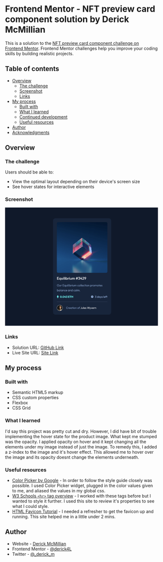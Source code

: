 # Frontend Mentor - NFT preview card component solution by Derick McMillian

This is a solution to the [NFT preview card component challenge on Frontend Mentor](https://www.frontendmentor.io/challenges/nft-preview-card-component-SbdUL_w0U). Frontend Mentor challenges help you improve your coding skills by building realistic projects.

## Table of contents

- [Overview](#overview)
  - [The challenge](#the-challenge)
  - [Screenshot](#screenshot)
  - [Links](#links)
- [My process](#my-process)
  - [Built with](#built-with)
  - [What I learned](#what-i-learned)
  - [Continued development](#continued-development)
  - [Useful resources](#useful-resources)
- [Author](#author)
- [Acknowledgments](#acknowledgments)

## Overview

### The challenge

Users should be able to:

- View the optimal layout depending on their device's screen size
- See hover states for interactive elements

### Screenshot

![](assets/dm-solution.png)

### Links

- Solution URL: [GitHub Link](https://github.com/derick4L/nft-card-challenge)
- Live Site URL: [Site Link](https://nft-card-challenge-derick.netlify.app/)

## My process

### Built with

- Semantic HTML5 markup
- CSS custom properties
- Flexbox
- CSS Grid

### What I learned

I'd say this project was pretty cut and dry. However, I did have bit of trouble implementing the hover state for the product image. What kept me stumped was the opacity. I applied opacity on hover and it kept changing all the elements under my image instead of just the image. To remedy this, I added a z-index to the image and it's hover effect. This allowed me to hover over the image and its opacity doesnt change the elements underneath.

### Useful resources

- [Color Picker by Google](https://g.co/kgs/GS2poQ) - In order to follow the style guide closely was possible. I used Color Picker widget, plugged in the color values given to me, and aliased the values in my global css.
- [W3 Schools ```<hr>``` tag overview](https://www.w3schools.com/tags/tag_hr.asp) - I worked with these tags before but I wanted to style it further. I used this site to review it's properties to see what I could style.
- [HTML Favicon Tutorial](https://careerkarma.com/blog/html-favicon/) - I needed a refresher to get the favicon up and running. This site helped me in a little under 2 mins.

## Author

- Website - [Derick McMillian](https://www.thederickmcmillian.com)
- Frontend Mentor - [@derick4L](https://www.frontendmentor.io/profile/derick4L)
- Twitter - [@\_derick_m](https://twitter.com/_derick_m)
